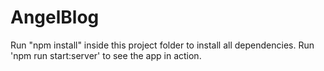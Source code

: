 # AngelBlog
Run "npm install" inside this project folder to install all dependencies. Run 'npm run start:server' to see the app in action.